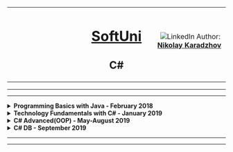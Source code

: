 
<!-- Head Start -->
<table border="0" width="100%" cellspacing="1" cellpadding="3" align="center">
<tbody>
<tr>
<td align="center" width="33%"><img style="text-align: ce;" src="http://conf.softuni.bg/wp-content/uploads/2015/01/SoftUni-Logo-Flat_square-blue-300x235.png" alt="" /></td>
<td align="center" width="33%">
<h1><a href="https://softuni.bg/">SoftUni</a></h1>
<h2>C#</h2>
</td>
<td align="center" width="33%"><img src="https://avatars3.githubusercontent.com/u/35952928?s=400&u=6e26e4f3e92e10c1fc120856b4efd8ec09413b8e&v=4" alt="" />
<img src="https://www.linkedin.com/favicon.ico" alt="LinkedIn" />
Author: 
<strong>
<a title="LinkedIn Nikolay Karadzhov" href="https://www.linkedin.com/in/nikolay-karadzhov-622998153" target="_blank">
Nikolay Karadzhov
</a>
</strong></p>
</td>
</tr>
</tbody>
</table>
<hr>
<hr>

<!-- PROGRAMMING BASICS Start -->


<details>
  <summary>
    <b>Programming Basics with Java - February 2018</b>
  </summary>  
  <table border="0" width="100%" cellspacing="1" cellpadding="3" align="center">
     <tbody>
      <tr>
        <th align="center" width="50%">Programming Basics with Java - February 2018</th>
        <th width = "50%">Grade: 5.64 out of 6.00</th>
        <th width = "20%"><a href = "https://softuni.bg/certificates/details/53208/8db575b9">Certificate</a></th>
        </tr>
    </table>
  <table border="0" width="100%" cellspacing="1" cellpadding="3" align="center">
    <thead>
      <tr>
        <th>Topic</th>
        <th>Lab</th>
      </tr>
    </thead>
    <tbody>
      <tr>
        <td><a href = "https://softuni.bg/trainings/1829/programming-basics-with-java-january-2018/open#lesson-7259">First Steps in Coding</a></td>
        <td><a href = "https://github.com/NikolayKaradzhov/SoftUniJavaBasics/tree/master/FirstStepsInCoding">Link</a></td>
      </tr>
      <tr>
        <td><a href = "https://softuni.bg/trainings/1829/programming-basics-with-java-january-2018/open#lesson-7260">Simple Calculations</a></td>
        <td><a href = "https://github.com/NikolayKaradzhov/SoftUniJavaBasics/tree/master/Simple%20Calculations">Link</a></td>
      </tr>
      <tr>
        <td><a href = "https://softuni.bg/trainings/1829/programming-basics-with-java-january-2018/open#lesson-7261">Conditional Statements/Logical Checks</a></td>
        <td><a href = "https://github.com/NikolayKaradzhov/SoftUniJavaBasics/tree/master/Simple%20Conditional%20Statements">Link</a></td>
      </tr>
       <tr>
        <td><a href = "https://softuni.bg/trainings/1829/programming-basics-with-java-january-2018/open#lesson-7262">More Complex Logical Checks</a></td>
        <td><a href = "https://github.com/NikolayKaradzhov/SoftUniJavaBasics/tree/master/Complex%20Conditional%20Statements">Link</a></td>
      </tr>
      <tr>
         <tr>
        <td><a href = "https://softuni.bg/trainings/1829/programming-basics-with-java-january-2018/open#lesson-7263">Loops</a></td>
        <td><a href = "https://github.com/NikolayKaradzhov/SoftUniJavaBasics/tree/master/Simple%20Loops">Link</a></td>
      </tr>
         <tr>
        <td><a href = "https://softuni.bg/trainings/1829/programming-basics-with-java-january-2018/open#lesson-7264">Drawing Figures with Loops</a></td>
        <td><a href = "https://github.com/NikolayKaradzhov/SoftUniJavaBasics/tree/master/DrawingWithLoops">Link</a></td>
      </tr>
      <tr>
        <td><a href = "https://softuni.bg/trainings/1829/programming-basics-with-java-january-2018/open#lesson-7265">More Complex Loops</a></td>
        <td>Link</td>
      </tr>
    </tbody>
  </table>
  </details>

<!-- PROGRAMMING BASICS END -->


<!-- PROGRAMMING FUNDAMENTALS(TECH MODULE) START -->

<details>
  <summary>
    <b>Technology Fundamentals with C# - January 2019</b>
  </summary>  
  <table border="0" width="100%" cellspacing="1" cellpadding="3" align="center">
     <tbody>
      <tr>
        <th align="center" width="50%">Technology Fundamentals with C# - January 2019</th>
        <th width = "50%">Grade: 5.93 out of 6.00</th>
        <th width = "20%"><a href = "https://softuni.bg/certificates/details/65322/ef9ac5ff">Certificate</a></th>
        </tr>
    </table>
  
  <!-- TECHNOLOGY FUNDAMENTALS COURSES AND GITHUB C# -->
 
  
   <table border="0" width="100%" cellspacing="1" cellpadding="3" align="center">
    <thead>
      <tr>
        <th>Topic</th>
        <th>Lab</th>
        <th>Exercise</th>
      </tr>
    </thead>
    <tbody>
      <tr>
        <td><a href = "https://softuni.bg/trainings/2237/technology-fundamentals-with-csharp-january-2019?fbclid=IwAR1YwNWdnGAYK-SHxAQfxzDbxmCzz1SJrSBkXHQ0Io3ZrCcHYEvr93KxVoQ#lesson-10249">Basic Syntax, Conditional Statements and Loops</a></td>
        <td>Doe</td>
        <td>john@example.com</td>
      </tr>
      <tr>
        <td><a href = "https://softuni.bg/trainings/2237/technology-fundamentals-with-csharp-january-2019?fbclid=IwAR1YwNWdnGAYK-SHxAQfxzDbxmCzz1SJrSBkXHQ0Io3ZrCcHYEvr93KxVoQ#lesson-10252">Data Types and Variables</a></td>
        <td>Moe</td>
        <td>mary@example.com</td>
      </tr>
      <tr>
        <td><a href = "https://softuni.bg/trainings/2237/technology-fundamentals-with-csharp-january-2019?fbclid=IwAR1YwNWdnGAYK-SHxAQfxzDbxmCzz1SJrSBkXHQ0Io3ZrCcHYEvr93KxVoQ#lesson-10255">Arrays</a></td>
        <td>Dooley</td>
        <td>july@example.com</td>
      </tr>
       <tr>
        <td><a href = "https://softuni.bg/trainings/2237/technology-fundamentals-with-csharp-january-2019?fbclid=IwAR1YwNWdnGAYK-SHxAQfxzDbxmCzz1SJrSBkXHQ0Io3ZrCcHYEvr93KxVoQ#lesson-10258">Methods/Functions</a></td>
        <td>Doe</td>
        <td>john@example.com</td>
      </tr>
      <tr>
         <tr>
        <td><a href = "https://softuni.bg/trainings/2237/technology-fundamentals-with-csharp-january-2019?fbclid=IwAR1YwNWdnGAYK-SHxAQfxzDbxmCzz1SJrSBkXHQ0Io3ZrCcHYEvr93KxVoQ#lesson-10261">Lists</a></td>
        <td>Doe</td>
        <td>john@example.com</td>
      </tr>
         <tr>
        <td><a href = "https://softuni.bg/trainings/2237/technology-fundamentals-with-csharp-january-2019?fbclid=IwAR1YwNWdnGAYK-SHxAQfxzDbxmCzz1SJrSBkXHQ0Io3ZrCcHYEvr93KxVoQ#lesson-10264">Objects and Classes</a></td>
        <td>Doe</td>
        <td>john@example.com</td>
      </tr>
      <tr>
        <td><a href = "https://softuni.bg/trainings/2237/technology-fundamentals-with-csharp-january-2019?fbclid=IwAR1YwNWdnGAYK-SHxAQfxzDbxmCzz1SJrSBkXHQ0Io3ZrCcHYEvr93KxVoQ#lesson-10266">Exam Preparation Online</a></td>
        <td>Doe</td>
        <td>john@example.com</td>
      </tr>
       <tr>
        <td><a href = "https://softuni.bg/trainings/2237/technology-fundamentals-with-csharp-january-2019?fbclid=IwAR1YwNWdnGAYK-SHxAQfxzDbxmCzz1SJrSBkXHQ0Io3ZrCcHYEvr93KxVoQ#lesson-11325">Demo Online Exam</a></td>
        <td>Doe</td>
        <td>john@example.com</td>
      </tr>
       <tr>
        <td><a href = "https://softuni.bg/trainings/2237/technology-fundamentals-with-csharp-january-2019?fbclid=IwAR1YwNWdnGAYK-SHxAQfxzDbxmCzz1SJrSBkXHQ0Io3ZrCcHYEvr93KxVoQ#lesson-10268">Mid Exam</a></td>
        <td>Doe</td>
        <td>john@example.com</td>
      </tr>
       <tr>
        <td><a href = "https://softuni.bg/trainings/2237/technology-fundamentals-with-csharp-january-2019?fbclid=IwAR1YwNWdnGAYK-SHxAQfxzDbxmCzz1SJrSBkXHQ0Io3ZrCcHYEvr93KxVoQ#lesson-10269">Associative Arrays/Dictionaries</a></td>
        <td>Doe</td>
        <td>john@example.com</td>
      </tr>
       <tr>
        <td><a href = "https://softuni.bg/trainings/2237/technology-fundamentals-with-csharp-january-2019?fbclid=IwAR1YwNWdnGAYK-SHxAQfxzDbxmCzz1SJrSBkXHQ0Io3ZrCcHYEvr93KxVoQ#lesson-10272">Text Processing and Regular Expressions</a></td>
        <td>Doe</td>
        <td>john@example.com</td>
      </tr>
       <tr>
        <td><a href = "https://softuni.bg/trainings/2237/technology-fundamentals-with-csharp-january-2019?fbclid=IwAR1YwNWdnGAYK-SHxAQfxzDbxmCzz1SJrSBkXHQ0Io3ZrCcHYEvr93KxVoQ#lesson-10275">Basic Web</a></td>
        <td>Doe</td>
        <td>john@example.com</td>
      </tr>
       <tr>
        <td><a href = "https://softuni.bg/trainings/2237/technology-fundamentals-with-csharp-january-2019?fbclid=IwAR1YwNWdnGAYK-SHxAQfxzDbxmCzz1SJrSBkXHQ0Io3ZrCcHYEvr93KxVoQ#lesson-10278">Basic CRUD</a></td>
        <td>Doe</td>
        <td>john@example.com</td>
      </tr>
       <tr>
        <td><a href = "https://softuni.bg/trainings/2237/technology-fundamentals-with-csharp-january-2019?fbclid=IwAR1YwNWdnGAYK-SHxAQfxzDbxmCzz1SJrSBkXHQ0Io3ZrCcHYEvr93KxVoQ#lesson-10281">Web Project</a></td>
        <td>Doe</td>
        <td>john@example.com</td>
      </tr>
       <tr>
        <td><a href = "https://softuni.bg/trainings/2237/technology-fundamentals-with-csharp-january-2019?fbclid=IwAR1YwNWdnGAYK-SHxAQfxzDbxmCzz1SJrSBkXHQ0Io3ZrCcHYEvr93KxVoQ#lesson-10283">Exam Preparation-Web-Online</a></td>
        <td>Doe</td>
        <td>john@example.com</td>
      </tr>
       <tr>
        <td><a href = "https://softuni.bg/trainings/2237/technology-fundamentals-with-csharp-january-2019?fbclid=IwAR1YwNWdnGAYK-SHxAQfxzDbxmCzz1SJrSBkXHQ0Io3ZrCcHYEvr93KxVoQ#lesson-10285">Practical Exam</a></td>
        <td>Doe</td>
        <td>john@example.com</td>
      </tr>
    </tbody>
  </table>
  </details>

<!-- C# ADVANCED START -->

<details>
  <summary>
    <b>C# Advanced(OOP) - May-August 2019</b>
  </summary>  
  <table border="0" width="100%" cellspacing="1" cellpadding="3" align="center">
     <tbody>
      <tr>
        <th align="center" width="50%">C# Advanced - May-June 2019</th>
        <th width = "50%">Grade: 6.00 out of 6.00</th>
        <th width = "20%"><a href = "https://softuni.bg/certificates/details/67849/a1c071af">Certificate</a></th>
        </tr>
    </table>
  
 <!-- C# ADVANCED COURSES START -->
 
 
   <table border="0" width="100%" cellspacing="1" cellpadding="3" align="center">
    <thead>
      <tr>
        <th>Topic</th>
        <th>Lab</th>
        <th>Exercise</th>
      </tr>
    </thead>
    <tbody>
      <tr>
        <td><a href = "https://softuni.bg/trainings/2348/csharp-advanced-may-2019#lesson-11613">Stacks and Queues</a></td>
        <td><a href = "https://github.com/NikolayKaradzhov/SoftUni/tree/master/C%23%20Advanced/C%23%20Advanced%20-%20May%202019/Stacks%20and%20Queues/Lab">Link</a></td>
        <td><a href = "https://github.com/NikolayKaradzhov/SoftUni/tree/master/C%23%20Advanced/C%23%20Advanced%20-%20May%202019/Stacks%20and%20Queues/Exercise">Link</a></td>
      </tr>
      <tr>
        <td><a href = "https://softuni.bg/trainings/2348/csharp-advanced-may-2019#lesson-11615">Multidimentional Arrays</a></td>
        <td><a href = "https://github.com/NikolayKaradzhov/SoftUni/tree/master/C%23%20Advanced/C%23%20Advanced%20-%20May%202019/Multidimentional%20Arrays/Lab">Link</a></td>
        <td><a href = "https://github.com/NikolayKaradzhov/SoftUni/tree/master/C%23%20Advanced/C%23%20Advanced%20-%20May%202019/Multidimentional%20Arrays/Exercise">Link</a></td>
      </tr>
      <tr>
        <td><a href = "https://softuni.bg/trainings/2348/csharp-advanced-may-2019#lesson-11617">Sets And Dictionaries Advanced</a></td>
        <td><a href = "https://github.com/NikolayKaradzhov/SoftUni/tree/master/C%23%20Advanced/C%23%20Advanced%20-%20May%202019/Sets%20And%20Dictionaries%20Advanced/Lab">Link</a></td>
        <td><a href = "https://github.com/NikolayKaradzhov/SoftUni/tree/master/C%23%20Advanced/C%23%20Advanced%20-%20May%202019/Sets%20And%20Dictionaries%20Advanced/Exercise">Link</a></td>
      </tr>
       <tr>
        <td><a href = "https://softuni.bg/trainings/2348/csharp-advanced-may-2019#lesson-11619">Streams, Files and Directories</a></td>
        <td><a href = "https://github.com/NikolayKaradzhov/SoftUni/tree/master/C%23%20Advanced/C%23%20Advanced%20-%20May%202019/Streams%2C%20Files%20And%20Directories/Lab">Link</a></td>
        <td><a href = "https://github.com/NikolayKaradzhov/SoftUni/tree/master/C%23%20Advanced/C%23%20Advanced%20-%20May%202019/Streams%2C%20Files%20And%20Directories/Exercise">Link</a></td>
      </tr>
      <tr>
        <td><a href = "https://softuni.bg/trainings/2348/csharp-advanced-may-2019#lesson-11621">Functional Programming</a></td>
        <td><a href = "https://github.com/NikolayKaradzhov/SoftUni/tree/master/C%23%20Advanced/C%23%20Advanced%20-%20May%202019/Functional%20Programming/Lab">Link</a></td>
        <td><a href = "https://github.com/NikolayKaradzhov/SoftUni/tree/master/C%23%20Advanced/C%23%20Advanced%20-%20May%202019/Functional%20Programming/Exercise">Link</a></td>
      </tr>
       <tr>
        <td><a href = "https://softuni.bg/trainings/2348/csharp-advanced-may-2019#lesson-11623">Defining Classes</a></td>
        <td><a href = "https://github.com/NikolayKaradzhov/SoftUni/tree/master/C%23%20Advanced/C%23%20Advanced%20-%20May%202019/Defining%20Classes/Lab">Link</a></td>
        <td><a href = "https://github.com/NikolayKaradzhov/SoftUni/tree/master/C%23%20Advanced/C%23%20Advanced%20-%20May%202019/Defining%20Classes/Exercise">Link</a></td>
      </tr>
       <tr>
        <td><a href = "https://softuni.bg/trainings/2348/csharp-advanced-may-2019#lesson-11625">Workshop pt.1</a></td>
        <td><a href = "">Link</a></td>
      </tr>
      <tr>
        <td><a href = "https://softuni.bg/trainings/2348/csharp-advanced-may-2019#lesson-11626">Workshop pt.2</a></td>
        <td><a href = "https://github.com/NikolayKaradzhov/SoftUni/tree/master/C%23%20Advanced/C%23%20Advanced%20-%20May%202019/Workshop-pt.2">Link</a></td>
      </tr>
      <tr>
        <td><a href = "https://softuni.bg/trainings/2348/csharp-advanced-may-2019#lesson-11627">Generics</a></td>
        <td><a href = "https://github.com/NikolayKaradzhov/SoftUni/tree/master/C%23%20Advanced/C%23%20Advanced%20-%20May%202019/Generics/Lab">Link</a></td>
        <td><a href = "https://github.com/NikolayKaradzhov/SoftUni/tree/master/C%23%20Advanced/C%23%20Advanced%20-%20May%202019/Generics/Exercise">Link</a></td>
      </tr>
      <tr>
        <td><a href = "https://softuni.bg/trainings/2348/csharp-advanced-may-2019#lesson-11629">Iterators and Comparators</a></td>
        <td><a href = "">Link</a></td>
        <td><a href = "https://github.com/NikolayKaradzhov/SoftUni/tree/master/C%23%20Advanced/C%23%20Advanced%20-%20May%202019/Iterators%20and%20Comparators/Exercise">Link</a></td>
      </tr>
      <tr>
        <td><a href = "https://softuni.bg/trainings/2348/csharp-advanced-may-2019#lesson-11634">Exams Training</a></td>
        <td><a href = "https://github.com/NikolayKaradzhov/SoftUni/tree/master/C%23%20Advanced/C%23%20Advanced%20-%20May%202019/Exams">Link</a></td>
      </tr>
      </tbody>
  </table>
  
   <!-- C# OOP - June 2019 START -->
  
  <table border="0" width="100%" cellspacing="1" cellpadding="3" align="center">
     <tbody>
      <tr>
        <th align="center" width="50%">C# OOP - June-August 2019</th>
        <th width = "50%">Grade: 4.73 out of 6.00</th>
        <th width = "20%"><a href = "">...</a></th>
        </tr>
    </table>
    
   <table border="0" width="100%" cellspacing="1" cellpadding="3" align="center">
    <thead>
      <tr>
        <th>Topic</th>
        <th>Lab</th>
        <th>Exercise</th>
      </tr>
    </thead>
    <tbody>
      <tr>
        <td><a href = "https://softuni.bg/trainings/2349/csharp-oop-june-2019#lesson-11637">Working With Abstraction</a></td>
        <td><a href = "">Link</a></td>
        <td><a href = "https://github.com/NikolayKaradzhov/SoftUni/tree/master/C%23%20Advanced/C%23%20OOP%20-%20June%202019/Working%20with%20Abstraction/Exercise">Link</a></td>
      </tr>
	  <tr>
        <td><a href = "https://softuni.bg/trainings/2349/csharp-oop-june-2019#lesson-11641">Inheritance</a></td>
        <td><a href = "">Link</a></td>
        <td><a href = "https://github.com/NikolayKaradzhov/SoftUni/tree/master/C%23%20Advanced/C%23%20OOP%20-%20June%202019/Inheritance/Exercise">Link</a></td>
      </tr>
	  <tr>
        <td><a href = "https://softuni.bg/trainings/2349/csharp-oop-june-2019#lesson-11639">Encapsulation</a></td>
        <td><a href = "">Link</a></td>
        <td><a href = "https://github.com/NikolayKaradzhov/SoftUni/tree/master/C%23%20Advanced/C%23%20OOP%20-%20June%202019/Encapsulation/Exercise">Link</a></td>
      </tr>
	  <tr>
        <td><a href = "https://softuni.bg/trainings/2349/csharp-oop-june-2019#lesson-11643">Interfaces And Abstraction</a></td>
        <td><a href = "">Link</a></td>
        <td><a href = "https://github.com/NikolayKaradzhov/SoftUni/tree/master/C%23%20Advanced/C%23%20OOP%20-%20June%202019/Interfaces%20and%20Abstraction/Exercise">Link</a></td>
      </tr>  
	  <tr>
        <td><a href = "https://softuni.bg/trainings/2349/csharp-oop-june-2019#lesson-11645">Polymorphism</a></td>
        <td><a href = "">Link</a></td>
        <td><a href = "">Link</a></td>
      </tr>
	  <tr>
        <td><a href = "https://softuni.bg/trainings/2349/csharp-oop-june-2019#lesson-11647">SOLID</a></td>
        <td><a href = "">Link</a></td>
        <td><a href = "https://github.com/NikolayKaradzhov/SoftUni/tree/master/C%23%20Advanced/C%23%20OOP%20-%20June%202019/Solid/Exercise/Solid-Exercise">Link</a></td>
      </tr>
	  <tr>
        <td><a href = "https://softuni.bg/trainings/2349/csharp-oop-june-2019#lesson-11649">Reflection And Attributes</a></td>
        <td><a href = "">Link</a></td>
        <td><a href = "https://github.com/NikolayKaradzhov/SoftUni/tree/master/C%23%20Advanced/C%23%20OOP%20-%20June%202019/Reflection%20and%20Attributes/Exercise">Link</a></td>
      </tr>
	  <tr>
        <td><a href = "https://softuni.bg/trainings/2349/csharp-oop-june-2019#lesson-11651">Exceptions And Error Handling</a></td>
        <td><a href = "">Link</a></td>
        <td><a href = "">Link</a></td>
      </tr>
	  <tr>
        <td><a href = "https://softuni.bg/trainings/2349/csharp-oop-june-2019#lesson-11652">Debugging Techniques</a></td>
        <td><a href = "">Link</a></td>
        <td><a href = "">Link</a></td>
      </tr>
	  <tr>
        <td><a href = "https://softuni.bg/trainings/2349/csharp-oop-june-2019#lesson-11653">Workshop pt.1</a></td>
        <td><a href = "https://github.com/NikolayKaradzhov/SoftUni/tree/master/C%23%20Advanced/C%23%20OOP%20-%20June%202019/Workshop%20pt.1/MuOnline%20-%20Skeleton">Link</a></td>
      </tr>
	  <tr>
        <td><a href = "https://softuni.bg/trainings/2349/csharp-oop-june-2019#lesson-11654">Workshop pt.2</a></td>
        <td><a href = "">Link</a></td>
      </tr>
	  <tr>
        <td><a href = "https://softuni.bg/trainings/2349/csharp-oop-june-2019#lesson-11655">Unit Testing</a></td>
        <td><a href = "https://github.com/NikolayKaradzhov/SoftUni/tree/master/C%23%20Advanced/C%23%20OOP%20-%20June%202019/Unit%20Testing/Lab">Link</a></td>
        <td><a href = "https://github.com/NikolayKaradzhov/SoftUni/tree/master/C%23%20Advanced/C%23%20OOP%20-%20June%202019/Unit%20Testing/Exercise/11.%20CSharp-OOP-Unit-Testing-Exercises-Skeleton">Link</a></td>
      </tr>
	  <tr>
        <td><a href = "https://softuni.bg/trainings/2349/csharp-oop-june-2019#lesson-11657">Test Driven Development</a></td>
        <td><a href = "">Link</a></td>
        <td><a href = "">Link</a></td>
      </tr>
	  <tr>
        <td><a href = "https://softuni.bg/trainings/2349/csharp-oop-june-2019#lesson-11659">Exam Preparation pt.1</a></td>
        <td><a href = "">Link</a></td>
      </tr>
	  <tr>
        <td><a href = "https://softuni.bg/trainings/2349/csharp-oop-june-2019#lesson-11660">Exam Preparation pt.2</a></td>
        <td><a href = "">Link</a></td>
      </tr>
	  <tr>
        <td><a href = "https://softuni.bg/trainings/2349/csharp-oop-june-2019#lesson-11661">Exam</a></td>
        <td><a href = "">Link</a></td>
      </tr>
      </tbody>
  </table>
 </details>
 
 
 
 <!--C# DB START START START START START START START START START START START START START -->
 
 
 <!-- C# DB MSSQL Start -->
 
<details>
<summary>
    <b>C# DB - September 2019</b>
  </summary>  
  <table border="0" width="100%" cellspacing="1" cellpadding="3" align="center">
     <tbody>
      <tr>
        <th align="center" width="50%">MSSQL - September 2019</th>
        <th width = "50%">Grade: Currently taking this course</th>
        <th width = "20%"><a href = "">...</a></th>
        </tr>
    </table>
    
   <table border="0" width="100%" cellspacing="1" cellpadding="3" align="center">
    <thead>
      <tr>
        <th>Topic</th>
        <th>Lab</th>
        <th>Exercise</th>
      </tr>
    </thead>
    <tbody>
      <tr>
        <td><a href = "https://softuni.bg/trainings/2456/ms-sql-september-2019#lesson-12930">Databases Introduction. Data Definition And Datatypes</a></td>
        <td><a href = "">Link</a></td>
        <td><a href = "">Link</a></td>
      </tr>
	  <tr>
        <td><a href = "https://softuni.bg/trainings/2456/ms-sql-september-2019#lesson-12932">Basic CRUD</a></td>
        <td><a href = "">Link</a></td>
        <td><a href = "">Link</a></td>
      </tr>
	  <tr>
        <td><a href = "https://softuni.bg/trainings/2456/ms-sql-september-2019#lesson-12934">Built-In Functions</a></td>
        <td><a href = "">Link</a></td>
        <td><a href = "">Link</a></td>
      </tr>
	  <tr>
        <td><a href = "https://softuni.bg/trainings/2456/ms-sql-september-2019#lesson-12937">Data Aggregation</a></td>
        <td><a href = "">Link</a></td>
        <td><a href = "">Link</a></td>
      </tr>  
	  <tr>
        <td><a href = "https://softuni.bg/trainings/2456/ms-sql-september-2019#lesson-12940">Table Relations</a></td>
        <td><a href = "">Link</a></td>
        <td><a href = "">Link</a></td>
      </tr>
	  <tr>
        <td><a href = "https://softuni.bg/trainings/2456/ms-sql-september-2019#lesson-12942">Subqueries and Joins</a></td>
        <td><a href = "">Link</a></td>
        <td><a href = "">Link</a></td>
      </tr>
	  <tr>
        <td><a href = "https://softuni.bg/trainings/2456/ms-sql-september-2019#lesson-12944">Database Programmability and Transactions</a></td>
        <td><a href = "">Link</a></td>
        <td><a href = "">Link</a></td>
      </tr>
	  <tr>
        <td><a href = "https://softuni.bg/trainings/2456/ms-sql-september-2019#lesson-12946">Triggers and Transactions</a></td>
        <td><a href = "">Link</a></td>
        <td><a href = "">Link</a></td>
      </tr>
	  <tr>
        <td><a href = "https://softuni.bg/trainings/2456/ms-sql-september-2019#lesson-12947">Exam Preparation pt.1</a></td>
        <td><a href = "">Link</a></td>
      </tr>
	  <tr>
        <td><a href = "https://softuni.bg/trainings/2456/ms-sql-september-2019#lesson-12948">Exam Preparation pt.2</a></td>
        <td><a href = "">Link</a></td>
      </tr>
	  <tr>
        <td><a href = "">Exam</a></td>
        <td><a href = "">Link</a></td>
      </tr>
      </tbody>
  </table>
	
<!-- C# DB MSSQL End -->

<!-- C# EF Core Start-->

  <table border="0" width="100%" cellspacing="1" cellpadding="3" align="center">
     <tbody>
      <tr>
        <th align="center" width="50%">C# Entity Framework Core - October 2019</th>
        <th width = "50%">Grade: Currently taking this course</th>
        <th width = "20%"><a href = "">...</a></th>
        </tr>
    </table>
    
   <table border="0" width="100%" cellspacing="1" cellpadding="3" align="center">
    <thead>
      <tr>
        <th>Topic</th>
        <th>Lab</th>
        <th>Exercise</th>
      </tr>
    </thead>
    <tbody>
      <tr>
        <td><a href = "https://softuni.bg/trainings/2457/entity-framework-core-october-2019#lesson-12879">DB Apps Introduction</a></td>
        <td><a href = "">Link</a></td>
        <td><a href = "">Link</a></td>
      </tr>
	  <tr>
        <td><a href = "https://softuni.bg/trainings/2457/entity-framework-core-october-2019#lesson-12881">ORM Fundamentals</a></td>
        <td><a href = "">Link</a></td>
        <td><a href = "">Link</a></td>
      </tr>
	  <tr>
        <td><a href = "https://softuni.bg/trainings/2457/entity-framework-core-october-2019#lesson-12883">Entity Framework Core Introduction</a></td>
        <td><a href = "">Link</a></td>
        <td><a href = "">Link</a></td>
      </tr>
	  <tr>
        <td><a href = "https://softuni.bg/trainings/2457/entity-framework-core-october-2019#lesson-12885">Code First</a></td>
        <td><a href = "">Link</a></td>
        <td><a href = "">Link</a></td>
      </tr>  
	  <tr>
        <td><a href = "https://softuni.bg/trainings/2457/entity-framework-core-october-2019#lesson-12887">Entity Relations</a></td>
        <td><a href = "">Link</a></td>
        <td><a href = "">Link</a></td>
      </tr>
	  <tr>
        <td><a href = "https://softuni.bg/trainings/2457/entity-framework-core-october-2019#lesson-12889">Advanced Querying</a></td>
        <td><a href = "">Link</a></td>
        <td><a href = "">Link</a></td>
      </tr>
	  <tr>
        <td><a href = "https://softuni.bg/trainings/2457/entity-framework-core-october-2019#lesson-12891">C# Auto Mapping Objects</a></td>
        <td><a href = "">Link</a></td>
        <td><a href = "">Link</a></td>
      </tr>
	  <tr>
        <td><a href = "https://softuni.bg/trainings/2457/entity-framework-core-october-2019#lesson-12893">JSON Processing</a></td>
        <td><a href = "">Link</a></td>
        <td><a href = "">Link</a></td>
      </tr>
	  <tr>
        <td><a href = "https://softuni.bg/trainings/2457/entity-framework-core-october-2019#lesson-12895">XML Processing</a></td>
        <td><a href = "">Link</a></td>
        <td><a href = "">Link</a></td>
      </tr>
	  <tr>
        <td><a href = "https://softuni.bg/trainings/2457/entity-framework-core-october-2019#lesson-12897">Design Patterns</a></td>
        <td><a href = "">Link</a></td>
        <td><a href = "">Link</a></td>
      </tr>
	  <tr>
        <td><a href = "https://softuni.bg/trainings/2457/entity-framework-core-october-2019#lesson-12899">Best Practices and Architecture</a></td>
        <td><a href = "">Link</a></td>
        <td><a href = "">Link</a></td>
      </tr>
	  <tr>
        <td><a href = "https://softuni.bg/trainings/2457/entity-framework-core-october-2019#lesson-12901">Workshop ASP.NET Core pt.1</a></td>
        <td><a href = "">Link</a></td>
      </tr>
	  <tr>
        <td><a href = "https://softuni.bg/trainings/2457/entity-framework-core-october-2019#lesson-12902">Workshop ASP.NET Core pt.2</a></td>
        <td><a href = "">Link</a></td>
      </tr>
	  <tr>
        <td><a href = "https://softuni.bg/trainings/2457/entity-framework-core-october-2019#lesson-12903">Exam Preparation</a></td>
        <td><a href = "">Link</a></td>
      </tr>
	  <tr>
        <td><a href = "">Exam</a></td>
        <td><a href = "">Link</a></td>
      </tr>
      </tbody>
  </table>
  
   </details>

<!-- C# EF Core End-->

<hr>
<hr>
